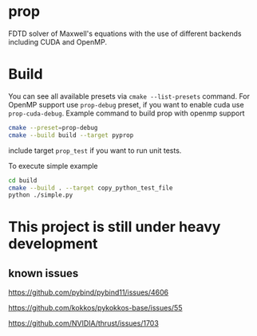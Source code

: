 # prop

FDTD solver of Maxwell's equations with the use of different backends including CUDA and OpenMP.

# Build

You can see all available presets via `cmake --list-presets` command.
For OpenMP support use `prop-debug` preset, if you want to enable cuda use `prop-cuda-debug`.
Example command to build prop with openmp support

``` sh
cmake --preset=prop-debug
cmake --build build --target pyprop
```

include target `prop_test` if you want to run unit tests.


To execute simple example

``` sh
cd build
cmake --build . --target copy_python_test_file
python ./simple.py

```
# This project is still under heavy development


## known issues
https://github.com/pybind/pybind11/issues/4606


https://github.com/kokkos/pykokkos-base/issues/55


https://github.com/NVIDIA/thrust/issues/1703
